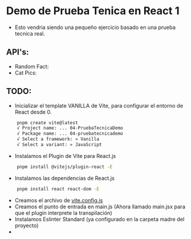 # Demo de Prueba Tenica en React 1

- Esto vendria siendo una pequeño ejercicio basado en una prueba tecnica real.

## API's: 
- Random Fact:
- Cat Pics: 

## TODO:
- Inicializar el template VANILLA de Vite, para configurar el entorno de React desde 0.
```bash
    pnpm create vite@latest
    √ Project name: ... 04-PruebaTecnicaDemo
    √ Package name: ... 04-pruebatecnicademo
    √ Select a framework: » Vanilla
    √ Select a variant: » JavaScript
```
- Instalamos el Plugin de Vite para React.js
```bash
    pnpm install @vitejs/plugin-react -E
```
- Instalamos las dependencias de React.js
```bash
    pnpm install react react-dom -E
```
- Creamos el archivo de [vite.config.js](../04-PruebaTecnicaDemo/vite.config.js)
- Creamos el punto de entrada en main.js (Ahora llamado main.jsx para que el plugin interprete la transpilación)
- Instalamos Eslinter Standard (ya configurado en la carpeta madre del proyecto)
- 